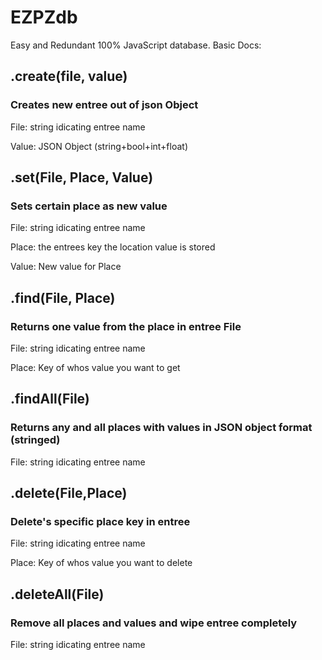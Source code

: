 # EZPZdb
Easy and Redundant 100% JavaScript database.
  Basic Docs:
 
 
  <h2>.create(file, value)</h2>
  <h3>Creates new entree out of json Object </h3>
  
File: string idicating entree name
       
Value: JSON Object (string+bool+int+float) 
 
 
  <h2>.set(File, Place, Value)</h2>
  <h3>Sets certain place as new value</h3>

File: string idicating entree name

Place: the entrees key the location value is stored

Value: New value for Place


  <h2>.find(File, Place)</h2>
  <h3>Returns one value from the place in entree File</h3>

File: string idicating entree name

Place: Key of whos value you want to get


  <h2>.findAll(File)</h2>
  <h3>Returns any and all places with values in JSON object format (stringed)</h3>

File: string idicating entree name

  
  <h2>.delete(File,Place)</h2>
  <h3>Delete's specific place key in entree</h3>

File: string idicating entree name

Place: Key of whos value you want to delete
  
  
  <h2>.deleteAll(File)</h2>
  <h3>Remove all places and values and wipe entree completely</h3>

File: string idicating entree name

